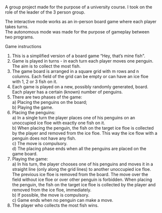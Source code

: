 A group project made for the purpose of a university course. I took on the role of the leader of the 3 person group.

The interactive mode works as an in-person board game where each player takes turns.  
The autonomous mode was made for the purpose of gameplay between two programs.  

Game instructions  
1. This is a simplified version of a board game “Hey, that’s mine fish".  
2. Game is played in turns - in each turn each player moves one penguin. The aim is to collect the
   most fish.  
3. The game board is arranged in a square grid with m rows and n columns. Each field of the grid
   can be empty or can have an ice floe with 1, 2 or 3 fish on it.  
4. Each game is played on a new, possibly randomly generated, board. Each player has a certain
   (known) number of penguins.  
5. There are two phases of the game:  
   a) Placing the penguins on the board;  
   b) Playing the game.  
6. Placing the penguins:  
   a) In a single turn the player places one of his penguins on an unoccupied ice floe with exactly
   one fish on it.  
   b) When placing the penguin, the fish on the target ice floe is collected by the player and
   removed from the ice floe. This way the ice flow with a penguin does not have any fish.  
   c) The move is compulsory.  
   d) The placing phase ends when all the penguins are placed on the game board.  
7. Playing the game:  
   a) In his turn, the player chooses one of his penguins and moves it in a straight line (only along
   the grid lines) to another unoccupied ice floe. The previous ice floe is removed from the
   board. The move over the field without ice floe or over other penguin is forbidden. When
   placing the penguin, the fish on the target ice floe is collected by the player and removed
   from the ice floe, immediately.  
   b) If possible, the move is compulsory.  
   c) Game ends when no penguin can make a move.  
8. The player who collects the most fish wins.
